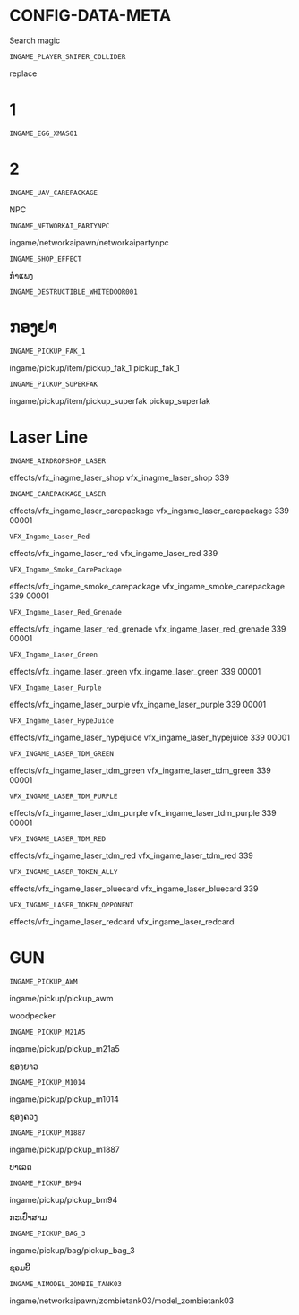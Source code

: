 # CONFIG-DATA-META
Search magic 
```
INGAME_PLAYER_SNIPER_COLLIDER
```
replace 
# 1
```
INGAME_EGG_XMAS01
```
# 2
```
INGAME_UAV_CAREPACKAGE
```
NPC
```
INGAME_NETWORKAI_PARTYNPC
```
ingame/networkaipawn/networkaipartynpc
```
INGAME_SHOP_EFFECT
```
ກຳແພງ
```
INGAME_DESTRUCTIBLE_WHITEDOOR001
```
# ກອງຢາ 
```
INGAME_PICKUP_FAK_1
```
ingame/pickup/item/pickup_fak_1
pickup_fak_1
```
INGAME_PICKUP_SUPERFAK
```
ingame/pickup/item/pickup_superfak
pickup_superfak
# Laser Line
```
INGAME_AIRDROPSHOP_LASER
```
effects/vfx_inagme_laser_shop
vfx_inagme_laser_shop
339
```
INGAME_CAREPACKAGE_LASER
```
effects/vfx_ingame_laser_carepackage
vfx_ingame_laser_carepackage
339
00001
```
VFX_Ingame_Laser_Red
```
effects/vfx_ingame_laser_red
vfx_ingame_laser_red
339
```
VFX_Ingame_Smoke_CarePackage
```
effects/vfx_ingame_smoke_carepackage
vfx_ingame_smoke_carepackage
339
00001
```
VFX_Ingame_Laser_Red_Grenade
```
effects/vfx_ingame_laser_red_grenade
vfx_ingame_laser_red_grenade
339
00001
```
VFX_Ingame_Laser_Green
```
effects/vfx_ingame_laser_green
vfx_ingame_laser_green
339
00001
```
VFX_Ingame_Laser_Purple
```
effects/vfx_ingame_laser_purple
vfx_ingame_laser_purple
339
00001
```
VFX_Ingame_Laser_HypeJuice
```
effects/vfx_ingame_laser_hypejuice
vfx_ingame_laser_hypejuice
339
00001
```
VFX_INGAME_LASER_TDM_GREEN
```
effects/vfx_ingame_laser_tdm_green
vfx_ingame_laser_tdm_green
339
00001
```
VFX_INGAME_LASER_TDM_PURPLE
```
effects/vfx_ingame_laser_tdm_purple
vfx_ingame_laser_tdm_purple
339
00001
```
VFX_INGAME_LASER_TDM_RED
```
effects/vfx_ingame_laser_tdm_red
vfx_ingame_laser_tdm_red
339
```
VFX_INGAME_LASER_TOKEN_ALLY
```
effects/vfx_ingame_laser_bluecard
vfx_ingame_laser_bluecard
339
```
VFX_INGAME_LASER_TOKEN_OPPONENT
```
effects/vfx_ingame_laser_redcard
vfx_ingame_laser_redcard

# GUN

```
INGAME_PICKUP_AWM
```
ingame/pickup/pickup_awm

woodpecker
```
INGAME_PICKUP_M21A5
```
ingame/pickup/pickup_m21a5

ຊອງຍາວ
```
INGAME_PICKUP_M1014
```
ingame/pickup/pickup_m1014

ຊອງຄວງ 
```
INGAME_PICKUP_M1887
```
ingame/pickup/pickup_m1887

ບາເລດ
```
INGAME_PICKUP_BM94
```
ingame/pickup/pickup_bm94

ກະເປົ໋າສາມ
```
INGAME_PICKUP_BAG_3
```
ingame/pickup/bag/pickup_bag_3

ຊອມບີ້
```
INGAME_AIMODEL_ZOMBIE_TANK03
```
ingame/networkaipawn/zombietank03/model_zombietank03

